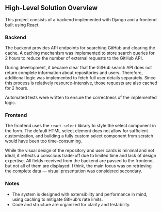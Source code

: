 ## High-Level Solution Overview

This project consists of a backend implemented with Django and a frontend built using React.

### Backend

The backend provides API endpoints for searching GitHub and clearing the cache. A caching mechanism was implemented to store search queries for 2 hours to reduce the number of external requests to the GitHub API.

During development, it became clear that the GitHub search API does not return complete information about repositories and users. Therefore, additional logic was implemented to fetch full user details separately. Since this process is relatively resource-intensive, those requests are also cached for 2 hours.

Automated tests were written to ensure the correctness of the implemented logic.

### Frontend

The frontend uses the `react-select` library to style the select component in the form. The default HTML select element does not allow for sufficient customization, and building a fully custom select component from scratch would have been too time-consuming.

While the visual design of the repository and user cards is minimal and not ideal, it reflects a conscious trade-off due to limited time and lack of design expertise. All fields received from the backend are passed to the frontend, but not all of them are displayed. I think, the main focus was on retrieving the complete data — visual presentation was considered secondary.

### Notes

- The system is designed with extensibility and performance in mind, using caching to mitigate GitHub's rate limits.
- Code and structure are organized for clarity and testability.